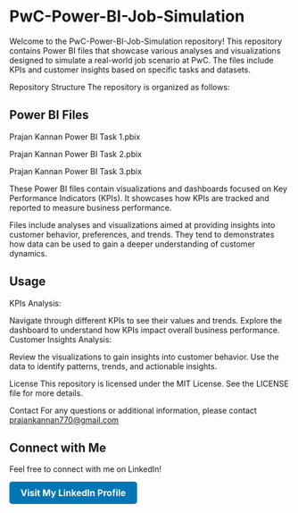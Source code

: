 # PwC-Power-BI-Job-Simulation

Welcome to the PwC-Power-BI-Job-Simulation repository! This repository contains Power BI files that showcase various analyses and visualizations designed to simulate a real-world job scenario at PwC. The files include KPIs and customer insights based on specific tasks and datasets.

Repository Structure
The repository is organized as follows:

## Power BI Files

Prajan Kannan Power BI Task 1.pbix

Prajan Kannan Power BI Task 2.pbix

Prajan Kannan Power BI Task 3.pbix

These Power BI files contain visualizations and dashboards focused on Key Performance Indicators (KPIs). It showcases how KPIs are tracked and reported to measure business performance.

Files include analyses and visualizations aimed at providing insights into customer behavior, preferences, and trends. They tend to demonstrates how data can be used to gain a deeper understanding of customer dynamics.

## Usage

KPIs Analysis:

Navigate through different KPIs to see their values and trends.
Explore the dashboard to understand how KPIs impact overall business performance.
Customer Insights Analysis:

Review the visualizations to gain insights into customer behavior.
Use the data to identify patterns, trends, and actionable insights.

License
This repository is licensed under the MIT License. See the LICENSE file for more details.

Contact
For any questions or additional information, please contact prajankannan770@gmail.com

## Connect with Me

Feel free to connect with me on LinkedIn!

<a href="https://in.linkedin.com/in/prajan-kannan" target="_blank" style="display: inline-block; padding: 10px 20px; font-size: 16px; color: #fff; background-color: #0077b5; border-radius: 5px; text-decoration: none; font-weight: bold;">Visit My LinkedIn Profile</a>
